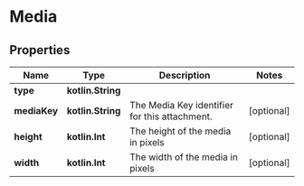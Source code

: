 
# Media

## Properties
Name | Type | Description | Notes
------------ | ------------- | ------------- | -------------
**type** | **kotlin.String** |  | 
**mediaKey** | **kotlin.String** | The Media Key identifier for this attachment. |  [optional]
**height** | **kotlin.Int** | The height of the media in pixels |  [optional]
**width** | **kotlin.Int** | The width of the media in pixels |  [optional]




